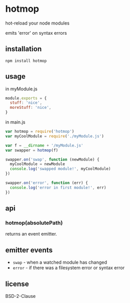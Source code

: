 # hotmop

hot-reload your node modules

emits 'error' on syntax errors

## installation

    npm install hotmop

## usage

in myModule.js

```javascript
module.exports = {
  stuff: 'nice',
  moreStuff: 'nice',
}
```

in main.js

```javascript
var hotmop = require('hotmop')
var myCoolModule = require('./myModule.js')

var f = __dirname + '/myModule.js'
var swapper = hotmop(f)

swapper.on('swap', function (newModule) {
  myCoolModule = newModule
  console.log('swapped module!', myCoolModule)
})

swapper.on('error', function (err) {
  console.log('error in first module!', err)
})

```
## api

### hotmop(absolutePath)

returns an event emitter.

## emitter events

- `swap` - when a watched module has changed
- `error` - if there was a filesystem error or syntax error

## license

BSD-2-Clause
